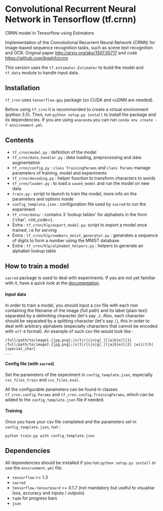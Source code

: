 # Convolutional Recurrent Neural Network in Tensorflow (tf.crnn)
CRNN model in Tensorflow using Estimators

Implementation of the Convolutional Recurrent Neural Network (CRNN) for image-based sequence recognition tasks, such as scene text recognition and OCR. 
Original paper http://arxiv.org/abs/1507.05717 and code https://github.com/bgshih/crnn

This version uses the `tf.estimator.Estimator` to build the model and `tf.data` module to handle input data.


## Installation
`tf_crnn` uses `tensorflow-gpu` package (so CUDA and cuDNN are needed). 

Before using `tf_crnn` it is recommended to create a virtual environment (python 3.5).
Then, run `python setup.py install` to install the package and its dependencies. 
If you are using `anaconda` you can run `conda env create -f environment.yml`.

## Contents
* `tf_crnn/model.py` : definition of the model
* `tf_crnn/data_handler.py` : data loading, preprocessing and data augmentation
* `tf_crnn/config.py` : `class TrainingParams` and `class Params` manage parameters of training, model and experiments
* `tf_crnn/decoding.py` : helper function to transform characters to words
* `tf_crnn/loader.py` : to load a `saved_model` and run the model on new data
* `train.py` : script to launch to train the model, more info on the parameters and options inside
* `config_template.json` : configuration file used by `sacred` to run the experiment
* `tf_crnn/data/` : contains 3 'lookup tables' for alphabets in the form {'char', <int_code>}. 
* Extra : `tf_crnn/hlp/export_model.py`: script to export a model once trained, i.e for serving
* Extra : `tf_crnn/hlp/numbers_mnist_generator.py` : generates a sequence of digits to form a number using the MNIST database
* Extra : `tf_crnn/hlp/alphabet_helpers.py` : helpers to generate an alphabet lookup table


## How to train a model
`sacred` package is used to deal with experiments. If you are not yet familiar with it, have a quick look at the [documentation](https://sacred.readthedocs.io/en/latest/).

#### Input data
In order to train a model, you should input a csv file with each row containing the filename of the image (full path) and its label (plain text) separated by a delimiting character (let's say `;`). 
Also, each character should be separated by a splitting character (let's say `|`), this in order to deal with arbitrary alphabets (especially characters that cannot be encoded with `utf-8` format).
An example of such csv file would look like : 

```
/full/path/to/image1.{jpg,png};|s|t|r|i|n|g|_|l|a|b|e|l|1|
/full/path/to/image2.{jpg,png};|s|t|r|i|n|g|_|l|a|b|e|l|2| |w|i|t|h| |special_char|
...
```

#### Config file (with `sacred`)
Set the parameters of the experiment in `config_template.json`, especially `csv_files_train` and `csv_files_eval`. 

All the configurable parameters can be found in classes `tf_crnn.config.Params` and `tf_crnn.config.TrainingParams`, which can be added to the `config_template.json` file if needed.

#### Training
Once you have your csv file completed and the parameters set in `config_template.json`, run :
```
python train.py with config_template.json
```


## Dependencies 
All dependencies should be installed if you run `python setup.py install` or use the `environment.yml` file.
* `tensorflow` >= 1.3
* `sacred`
* `tensorflow-tensorboard` >= 0.1.7 (not mandatory but useful to visualise loss, accuracy and inputs / outputs)
* `tqdm` for progress bars
* `json`

